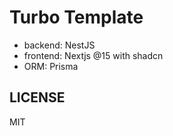 # Turbo Template

- backend: NestJS
- frontend: Nextjs @15 with shadcn
- ORM: Prisma

## LICENSE

MIT
